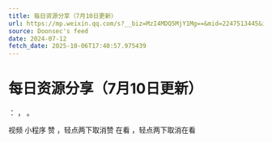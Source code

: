```yaml
---
title: 每日资源分享（7月10日更新）
url: https://mp.weixin.qq.com/s?__biz=MzI4MDQ5MjY1Mg==&mid=2247513445&idx=2&sn=aba30be0f20d3a2671e9114e619efcd8
source: Doonsec's feed
date: 2024-07-12
fetch_date: 2025-10-06T17:40:57.975439
---
```


# 每日资源分享（7月10日更新）

：
，
。

视频
小程序
赞
，轻点两下取消赞
在看
，轻点两下取消在看
